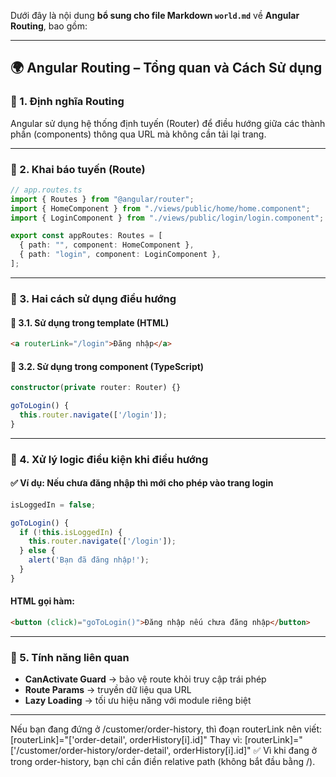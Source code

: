 Dưới đây là nội dung **bổ sung cho file Markdown `world.md`** về **Angular Routing**, bao gồm:

---

## 🌍 Angular Routing – Tổng quan và Cách Sử dụng

### 🔹 1. Định nghĩa Routing

Angular sử dụng hệ thống định tuyến (Router) để điều hướng giữa các thành phần (components) thông qua URL mà không cần tải lại trang.

---

### 🔹 2. Khai báo tuyến (Route)

```ts
// app.routes.ts
import { Routes } from "@angular/router";
import { HomeComponent } from "./views/public/home/home.component";
import { LoginComponent } from "./views/public/login/login.component";

export const appRoutes: Routes = [
  { path: "", component: HomeComponent },
  { path: "login", component: LoginComponent },
];
```

---

### 🔹 3. Hai cách sử dụng điều hướng

#### 🔸 3.1. Sử dụng trong template (HTML)

```html
<a routerLink="/login">Đăng nhập</a>
```

#### 🔸 3.2. Sử dụng trong component (TypeScript)

```ts
constructor(private router: Router) {}

goToLogin() {
  this.router.navigate(['/login']);
}
```

---

### 🔹 4. Xử lý logic điều kiện khi điều hướng

#### ✅ Ví dụ: Nếu chưa đăng nhập thì mới cho phép vào trang login

```ts
isLoggedIn = false;

goToLogin() {
  if (!this.isLoggedIn) {
    this.router.navigate(['/login']);
  } else {
    alert('Bạn đã đăng nhập!');
  }
}
```

#### HTML gọi hàm:

```html
<button (click)="goToLogin()">Đăng nhập nếu chưa đăng nhập</button>
```

---

### 🔹 5. Tính năng liên quan

- **CanActivate Guard** → bảo vệ route khỏi truy cập trái phép
- **Route Params** → truyền dữ liệu qua URL
- **Lazy Loading** → tối ưu hiệu năng với module riêng biệt

---

Nếu bạn đang đứng ở /customer/order-history, thì đoạn routerLink nên viết:
[routerLink]="['order-detail', orderHistory[i].id]"
Thay vì:
[routerLink]="['/customer/order-history/order-detail', orderHistory[i].id]"
✅ Vì khi đang ở trong order-history, bạn chỉ cần điền relative path (không bắt đầu bằng /).
